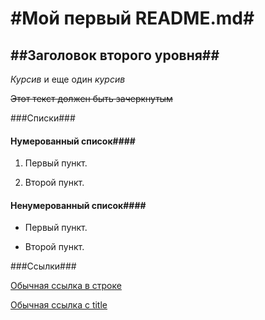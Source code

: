 #Мой первый README.md#
======

##Заголовок второго уровня##
------

*Курсив* и еще один _курсив_

~~Этот текст должен быть зачеркнутым~~

###Списки###

#### Нумерованный список####

1. Первый пункт.

2. Второй пункт.

#### Ненумерованный список####

* Первый пункт.

* Второй пункт.

###Ссылки###

[Обычная ссылка в строке](https://www.google.com)

[Обычная ссылка с title](https://www.google.com "Сайт Google")

